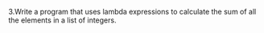 3.Write a program that uses lambda expressions to calculate the sum of all the elements in a list of integers.
